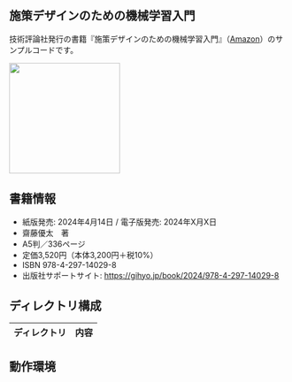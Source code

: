 ## 施策デザインのための機械学習入門

技術評論社発行の書籍『施策デザインのための機械学習入門』（[Amazon](https://www.amazon.co.jp/dp/4297122243/)）のサンプルコードです。

<img src="http://image.gihyo.co.jp/assets/images/cover/2021/9784297122249.jpg" width="200">

## 書籍情報

- 紙版発売: 2024年4月14日 / 電子版発売: 2024年X月X日
- 齋藤優太　著
- A5判／336ページ
- 定価3,520円（本体3,200円＋税10%）
- ISBN 978-4-297-14029-8
- 出版社サポートサイト: https://gihyo.jp/book/2024/978-4-297-14029-8

## ディレクトリ構成

|ディレクトリ| 内容 |
|:----|:-------|


## 動作環境
